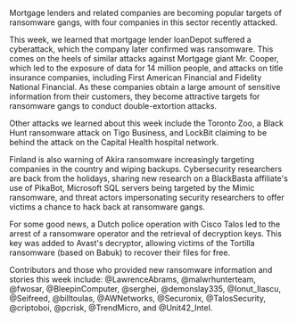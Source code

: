 Mortgage lenders and related companies are becoming popular targets of ransomware gangs, with four companies in this sector recently attacked.

This week, we learned that mortgage lender loanDepot suffered a cyberattack, which the company later confirmed was ransomware.
This comes on the heels of similar attacks against Mortgage giant Mr. Cooper, which led to the exposure of data for 14 million people, and attacks on title insurance companies, including First American Financial and Fidelity National Financial.
As these companies obtain a large amount of sensitive information from their customers, they become attractive targets for ransomware gangs to conduct double-extortion attacks.

Other attacks we learned about this week include the Toronto Zoo, a Black Hunt ransomware attack on Tigo Business, and LockBit claiming to be behind the attack on the Capital Health hospital network.

Finland is also warning of Akira ransomware increasingly targeting companies in the country and wiping backups.
Cybersecurity researchers are back from the holidays, sharing new research on a BlackBasta affiliate's use of PikaBot, Microsoft SQL servers being targeted by the Mimic ransomware, and threat actors impersonating security researchers to offer victims a chance to hack back at ransomware gangs.

For some good news, a Dutch police operation with Cisco Talos led to the arrest of a ransomware operator and the retrieval of decryption keys. This key was added to Avast's decryptor, allowing victims of the Tortilla ransomware (based on Babuk) to recover their files for free.

Contributors and those who provided new ransomware information and stories this week include: @LawrenceAbrams, @malwrhunterteam, @fwosar, @BleepinComputer, @serghei, @demonslay335, @Ionut_Ilascu, @Seifreed, @billtoulas, @AWNetworks, @Securonix, @TalosSecurity, @criptoboi, @pcrisk, @TrendMicro, and @Unit42_Intel.